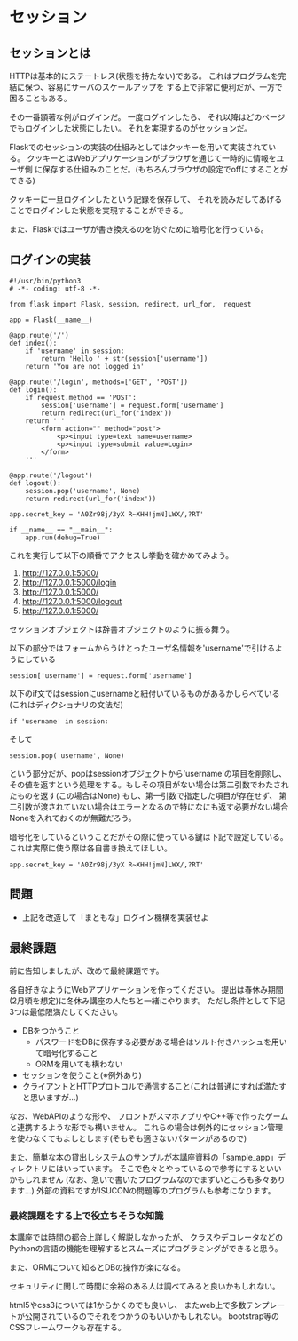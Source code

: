 # セッション

## セッションとは
HTTPは基本的にステートレス(状態を持たない)である。
これはプログラムを完結に保つ、容易にサーバのスケールアップを
する上で非常に便利だが、一方で困ることもある。

その一番顕著な例がログインだ。
一度ログインしたら、
それ以降はどのページでもログインした状態にしたい。
それを実現するのがセッションだ。

Flaskでのセッションの実装の仕組みとしてはクッキーを用いて実装されている。
クッキーとはWebアプリケーションがブラウザを通じて一時的に情報をユーザ側
に保存する仕組みのことだ。(もちろんブラウザの設定でoffにすることができる)

クッキーに一旦ログインしたという記録を保存して、
それを読みだしてあげることでログインした状態を実現することができる。

また、Flaskではユーザが書き換えるのを防ぐために暗号化を行っている。

## ログインの実装

```
#!/usr/bin/python3
# -*- coding: utf-8 -*-

from flask import Flask, session, redirect, url_for,  request

app = Flask(__name__)

@app.route('/')
def index():
    if 'username' in session:
        return 'Hello ' + str(session['username'])
    return 'You are not logged in'

@app.route('/login', methods=['GET', 'POST'])
def login():
    if request.method == 'POST':
        session['username'] = request.form['username']
        return redirect(url_for('index'))
    return '''
        <form action="" method="post">
            <p><input type=text name=username>
            <p><input type=submit value=Login>
        </form>
    '''

@app.route('/logout')
def logout():
    session.pop('username', None)
    return redirect(url_for('index'))

app.secret_key = 'A0Zr98j/3yX R~XHH!jmN]LWX/,?RT'

if __name__ == "__main__":
    app.run(debug=True)
```

これを実行して以下の順番でアクセスし挙動を確かめてみよう。

1. http://127.0.0.1:5000/
2. http://127.0.0.1:5000/login
3. http://127.0.0.1:5000/
4. http://127.0.0.1:5000/logout
5. http://127.0.0.1:5000/

セッションオブジェクトは辞書オブジェクトのように振る舞う。

以下の部分ではフォームからうけとったユーザ名情報を'username'で引けるようにしている

```
session['username'] = request.form['username']
```

以下のif文ではsessionにusernameと紐付いているものがあるかしらべている(これはディクショナリの文法だ)
```
if 'username' in session:
```

そして
```
session.pop('username', None)
```
という部分だが、popはsessionオブジェクトから'username'の項目を削除し、
その値を返すという処理をする。もしその項目がない場合は第二引数でわたされたものを返す(この場合はNone)
もし、第一引数で指定した項目が存在せず、
第二引数が渡されていない場合はエラーとなるので特になにも返す必要がない場合Noneを入れておくのが無難だろう。

暗号化をしているということだがその際に使っている鍵は下記で設定している。
これは実際に使う際は各自書き換えてほしい。

```
app.secret_key = 'A0Zr98j/3yX R~XHH!jmN]LWX/,?RT'
```

## 問題

- 上記を改造して「まともな」ログイン機構を実装せよ

## 最終課題
前に告知しましたが、改めて最終課題です。

各自好きなようにWebアプリケーションを作ってください。
提出は春休み期間(2月頃を想定)に冬休み講座の人たちと一緒にやります。
ただし条件として下記3つは最低限満たしてください。

- DBをつかうこと
    - パスワードをDBに保存する必要がある場合はソルト付きハッシュを用いて暗号化すること
    - ORMを用いても構わない
- セッションを使うこと(※例外あり)
- クライアントとHTTPプロトコルで通信すること(これは普通にすれば満たすと思いますが...)

なお、WebAPIのような形や、
フロントがスマホアプリやC++等で作ったゲームと連携するような形でも構いません。
これらの場合は例外的にセッション管理を使わなくてもよしとします(そもそも適さないパターンがあるので)

また、簡単な本の貸出しシステムのサンプルが本講座資料の「sample_app」ディレクトリにはいっています。
そこで色々とやっているので参考にするといいかもしれません
(なお、急いで書いたプログラムなのでまずいところも多々あります...)
外部の資料ですがISUCONの問題等のプログラムも参考になります。

### 最終課題をする上で役立ちそうな知識
本講座では時間の都合上詳しく解説しなかったが、
クラスやデコレータなどのPythonの言語の機能を理解するとスムーズにプログラミングができると思う。

また、ORMについて知るとDBの操作が楽になる。

セキュリティに関して時間に余裕のある人は調べてみると良いかもしれない。

html5やcss3については1からかくのでも良いし、
またweb上で多数テンプレートが公開されているのでそれをつかうのもいいかもしれない。
bootstrap等のCSSフレームワークも存在する。

